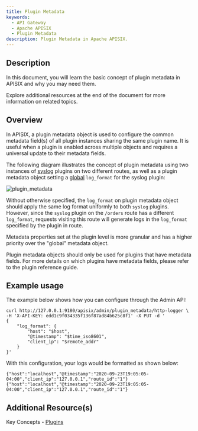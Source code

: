 ```yaml
---
title: Plugin Metadata
keywords:
  - API Gateway
  - Apache APISIX
  - Plugin Metadata
description: Plugin Metadata in Apache APISIX.
---
```


<!--
#
# Licensed to the Apache Software Foundation (ASF) under one or more
# contributor license agreements.  See the NOTICE file distributed with
# this work for additional information regarding copyright ownership.
# The ASF licenses this file to You under the Apache License, Version 2.0
# (the "License"); you may not use this file except in compliance with
# the License.  You may obtain a copy of the License at
#
#     http://www.apache.org/licenses/LICENSE-2.0
#
# Unless required by applicable law or agreed to in writing, software
# distributed under the License is distributed on an "AS IS" BASIS,
# WITHOUT WARRANTIES OR CONDITIONS OF ANY KIND, either express or implied.
# See the License for the specific language governing permissions and
# limitations under the License.
#
-->

## Description

In this document, you will learn the basic concept of plugin metadata in APISIX and why you may need them.

Explore additional resources at the end of the document for more information on related topics.

## Overview

In APISIX, a plugin metadata object is used to configure the common metadata field(s) of all plugin instances sharing the same plugin name. It is useful when a plugin is enabled across multiple objects and requires a universal update to their metadata fields.

The following diagram illustrates the concept of plugin metadata using two instances of [syslog](https://apisix.apache.org/zh/docs/apisix/plugins/syslog/) plugins on two different routes, as well as a plugin metadata object setting a [global](https://apisix.apache.org/zh/docs/apisix/plugins/syslog/) `log_format` for the syslog plugin:

![plugin_metadata](https://static.apiseven.com/uploads/2023/04/17/Z0OFRQhV_plugin%20metadata.svg)

Without otherwise specified, the `log_format` on plugin metadata object should apply the same log format uniformly to both `syslog` plugins. However, since the `syslog` plugin on the `/orders` route has a different `log_format`, requests visiting this route will generate logs in the `log_format` specified by the plugin in route.

Metadata properties set at the plugin level is more granular and has a higher priority over the "global" metadata object.

Plugin metadata objects should only be used for plugins that have metadata fields. For more details on which plugins have metadata fields, please refer to the plugin reference guide.

## Example usage

The example below shows how you can configure through the Admin API:

```shell
curl http://127.0.0.1:9180/apisix/admin/plugin_metadata/http-logger \
-H 'X-API-KEY: edd1c9f034335f136f87ad84b625c8f1' -X PUT -d '
{
    "log_format": {
        "host": "$host",
        "@timestamp": "$time_iso8601",
        "client_ip": "$remote_addr"
    }
}'
```

With this configuration, your logs would be formatted as shown below:

```shell
{"host":"localhost","@timestamp":"2020-09-23T19:05:05-04:00","client_ip":"127.0.0.1","route_id":"1"}
{"host":"localhost","@timestamp":"2020-09-23T19:05:05-04:00","client_ip":"127.0.0.1","route_id":"1"}
```

## Additional Resource(s)

Key Concepts - [Plugins](https://apisix.apache.org/docs/apisix/terminology/plugin/)

